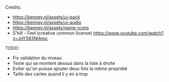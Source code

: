 Crédits:
- https://kenney.nl/assets/ui-pack
- https://kenney.nl/assets/ui-audio
- https://kenney.nl/assets/game-icons
- S'hill - Feel (creative common license) https://www.youtube.com/watch?v=JnY583NIAmc

TODO: 
- Fix validation du niveau
- Texte qui se montent dessus dans la liste à droite
- Eviter qu'on puisse ajouter deux fois la même propriété
- Taille des cartes quand il y en a trop